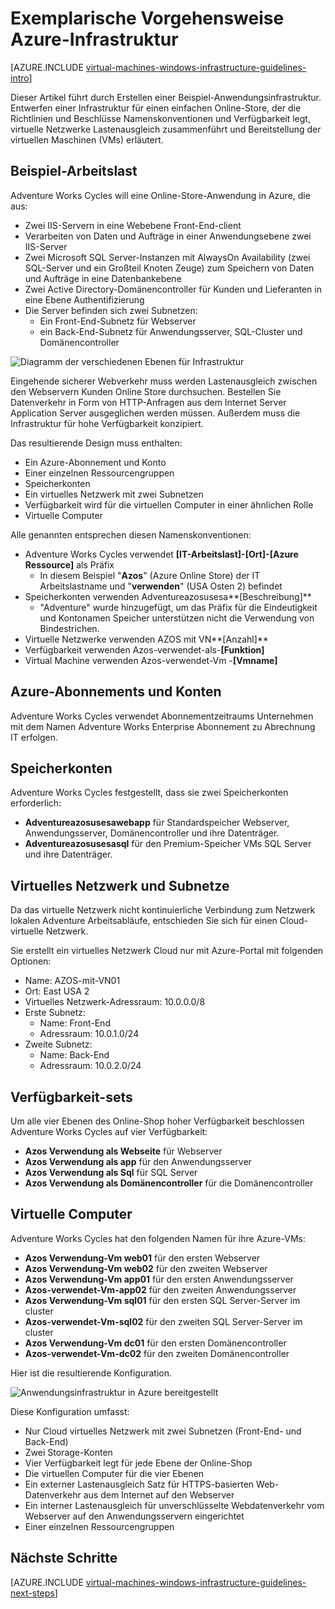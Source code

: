 <properties
    pageTitle="Exemplarische Vorgehensweise Infrastrukturen | Microsoft Azure"
    description="Erfahren Sie mehr über wichtigen Entwurf und Implementierung von Richtlinien für die Bereitstellung einer Infrastruktur wird in Azure."
    documentationCenter=""
    services="virtual-machines-windows"
    authors="iainfoulds"
    manager="timlt"
    editor=""
    tags="azure-resource-manager"/>

<tags
    ms.service="virtual-machines-windows"
    ms.workload="infrastructure-services"
    ms.tgt_pltfrm="vm-windows"
    ms.devlang="na"
    ms.topic="article"
    ms.date="09/08/2016"
    ms.author="iainfou"/>

# <a name="example-azure-infrastructure-walkthrough"></a>Exemplarische Vorgehensweise Azure-Infrastruktur

[AZURE.INCLUDE [virtual-machines-windows-infrastructure-guidelines-intro](../../includes/virtual-machines-windows-infrastructure-guidelines-intro.md)] 

Dieser Artikel führt durch Erstellen einer Beispiel-Anwendungsinfrastruktur. Entwerfen einer Infrastruktur für einen einfachen Online-Store, der die Richtlinien und Beschlüsse Namenskonventionen und Verfügbarkeit legt, virtuelle Netzwerke Lastenausgleich zusammenführt und Bereitstellung der virtuellen Maschinen (VMs) erläutert.


## <a name="example-workload"></a>Beispiel-Arbeitslast

Adventure Works Cycles will eine Online-Store-Anwendung in Azure, die aus:

- Zwei IIS-Servern in eine Webebene Front-End-client
- Verarbeiten von Daten und Aufträge in einer Anwendungsebene zwei IIS-Server
- Zwei Microsoft SQL Server-Instanzen mit AlwaysOn Availability (zwei SQL-Server und ein Großteil Knoten Zeuge) zum Speichern von Daten und Aufträge in eine Datenbankebene
- Zwei Active Directory-Domänencontroller für Kunden und Lieferanten in eine Ebene Authentifizierung
- Die Server befinden sich zwei Subnetzen:
    - Ein Front-End-Subnetz für Webserver 
    - ein Back-End-Subnetz für Anwendungsserver, SQL-Cluster und Domänencontroller

![Diagramm der verschiedenen Ebenen für Infrastruktur](./media/virtual-machines-common-infrastructure-service-guidelines/example-tiers.png)

Eingehende sicherer Webverkehr muss werden Lastenausgleich zwischen den Webservern Kunden Online Store durchsuchen. Bestellen Sie Datenverkehr in Form von HTTP-Anfragen aus dem Internet Server Application Server ausgeglichen werden müssen. Außerdem muss die Infrastruktur für hohe Verfügbarkeit konzipiert.

Das resultierende Design muss enthalten:

- Ein Azure-Abonnement und Konto
- Einer einzelnen Ressourcengruppen
- Speicherkonten
- Ein virtuelles Netzwerk mit zwei Subnetzen
- Verfügbarkeit wird für die virtuellen Computer in einer ähnlichen Rolle
- Virtuelle Computer

Alle genannten entsprechen diesen Namenskonventionen:

- Adventure Works Cycles verwendet **[IT-Arbeitslast]-[Ort]-[Azure Ressource]** als Präfix
    - In diesem Beispiel "**Azos**" (Azure Online Store) der IT Arbeitslastname und "**verwenden**" (USA Osten 2) befindet
- Speicherkonten verwenden Adventureazosusesa**[Beschreibung]**
    - "Adventure" wurde hinzugefügt, um das Präfix für die Eindeutigkeit und Kontonamen Speicher unterstützen nicht die Verwendung von Bindestrichen.
- Virtuelle Netzwerke verwenden AZOS mit VN**[Anzahl]**
- Verfügbarkeit verwenden Azos-verwendet-als-**[Funktion]**
- Virtual Machine verwenden Azos-verwendet-Vm -**[Vmname]**


## <a name="azure-subscriptions-and-accounts"></a>Azure-Abonnements und Konten

Adventure Works Cycles verwendet Abonnementzeitraums Unternehmen mit dem Namen Adventure Works Enterprise Abonnement zu Abrechnung IT erfolgen.


## <a name="storage-accounts"></a>Speicherkonten

Adventure Works Cycles festgestellt, dass sie zwei Speicherkonten erforderlich:

- **Adventureazosusesawebapp** für Standardspeicher Webserver, Anwendungsserver, Domänencontroller und ihre Datenträger.
- **Adventureazosusesasql** für den Premium-Speicher VMs SQL Server und ihre Datenträger.


## <a name="virtual-network-and-subnets"></a>Virtuelles Netzwerk und Subnetze

Da das virtuelle Netzwerk nicht kontinuierliche Verbindung zum Netzwerk lokalen Adventure Arbeitsabläufe, entschieden Sie sich für einen Cloud-virtuelle Netzwerk.

Sie erstellt ein virtuelles Netzwerk Cloud nur mit Azure-Portal mit folgenden Optionen:

- Name: AZOS-mit-VN01
- Ort: East USA 2
- Virtuelles Netzwerk-Adressraum: 10.0.0.0/8
- Erste Subnetz:
    - Name: Front-End
    - Adressraum: 10.0.1.0/24
- Zweite Subnetz:
    - Name: Back-End
    - Adressraum: 10.0.2.0/24


## <a name="availability-sets"></a>Verfügbarkeit-sets

Um alle vier Ebenen des Online-Shop hoher Verfügbarkeit beschlossen Adventure Works Cycles auf vier Verfügbarkeit:

- **Azos Verwendung als Webseite** für Webserver
- **Azos Verwendung als app** für den Anwendungsserver
- **Azos Verwendung als Sql** für SQL Server
- **Azos Verwendung als Domänencontroller** für die Domänencontroller


## <a name="virtual-machines"></a>Virtuelle Computer

Adventure Works Cycles hat den folgenden Namen für ihre Azure-VMs:

- **Azos Verwendung-Vm web01** für den ersten Webserver
- **Azos Verwendung-Vm web02** für den zweiten Webserver
- **Azos Verwendung-Vm app01** für den ersten Anwendungsserver
- **Azos-verwendet-Vm-app02** für den zweiten Anwendungsserver
- **Azos Verwendung-Vm sql01** für den ersten SQL Server-Server im cluster
- **Azos-verwendet-Vm-sql02** für den zweiten SQL Server-Server im cluster
- **Azos Verwendung-Vm dc01** für den ersten Domänencontroller
- **Azos-verwendet-Vm-dc02** für den zweiten Domänencontroller

Hier ist die resultierende Konfiguration.

![Anwendungsinfrastruktur in Azure bereitgestellt](./media/virtual-machines-common-infrastructure-service-guidelines/example-config.png)

Diese Konfiguration umfasst:

- Nur Cloud virtuelles Netzwerk mit zwei Subnetzen (Front-End- und Back-End)
- Zwei Storage-Konten
- Vier Verfügbarkeit legt für jede Ebene der Online-Shop
- Die virtuellen Computer für die vier Ebenen
- Ein externer Lastenausgleich Satz für HTTPS-basierten Web-Datenverkehr aus dem Internet auf den Webserver
- Ein interner Lastenausgleich für unverschlüsselte Webdatenverkehr vom Webserver auf den Anwendungsservern eingerichtet
- Einer einzelnen Ressourcengruppen


## <a name="next-steps"></a>Nächste Schritte

[AZURE.INCLUDE [virtual-machines-windows-infrastructure-guidelines-next-steps](../../includes/virtual-machines-windows-infrastructure-guidelines-next-steps.md)] 